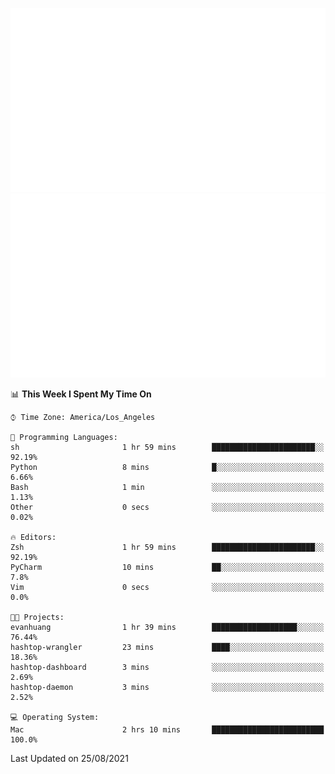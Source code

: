 <a href="https://github.com/jstrieb/github-stats">
 
![](https://github.com/evanhuang117/github-stats/blob/master/generated/overview.svg)
![](https://github.com/evanhuang117/github-stats/blob/master/generated/languages.svg)

</a>

<!--START_SECTION:waka-->
📊 **This Week I Spent My Time On** 

```text
⌚︎ Time Zone: America/Los_Angeles

💬 Programming Languages: 
sh                       1 hr 59 mins        ███████████████████████░░   92.19% 
Python                   8 mins              █░░░░░░░░░░░░░░░░░░░░░░░░   6.66% 
Bash                     1 min               ░░░░░░░░░░░░░░░░░░░░░░░░░   1.13% 
Other                    0 secs              ░░░░░░░░░░░░░░░░░░░░░░░░░   0.02%

🔥 Editors: 
Zsh                      1 hr 59 mins        ███████████████████████░░   92.19% 
PyCharm                  10 mins             ██░░░░░░░░░░░░░░░░░░░░░░░   7.8% 
Vim                      0 secs              ░░░░░░░░░░░░░░░░░░░░░░░░░   0.0%

🐱‍💻 Projects: 
evanhuang                1 hr 39 mins        ███████████████████░░░░░░   76.44% 
hashtop-wrangler         23 mins             ████░░░░░░░░░░░░░░░░░░░░░   18.36% 
hashtop-dashboard        3 mins              ░░░░░░░░░░░░░░░░░░░░░░░░░   2.69% 
hashtop-daemon           3 mins              ░░░░░░░░░░░░░░░░░░░░░░░░░   2.52%

💻 Operating System: 
Mac                      2 hrs 10 mins       █████████████████████████   100.0%

```


 Last Updated on 25/08/2021
<!--END_SECTION:waka-->
